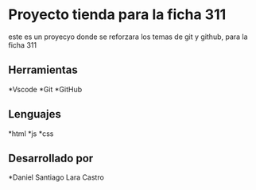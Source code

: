 # Proyecto tienda para la ficha 311
este es un proyecyo donde se reforzara los temas de git y github, para la ficha 311

## Herramientas
*Vscode
*Git
*GitHub

## Lenguajes
*html
*js
*css

## Desarrollado por
*Daniel Santiago Lara Castro